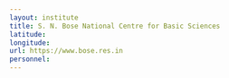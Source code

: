 ```yaml
---
layout: institute
title: S. N. Bose National Centre for Basic Sciences
latitude: 
longitude: 
url: https://www.bose.res.in
personnel:
---
```


